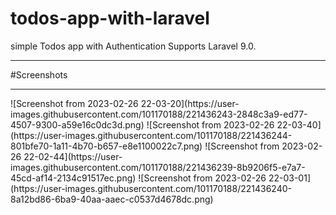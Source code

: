 # todos-app-with-laravel
simple Todos app with Authentication Supports Laravel 9.0.
<hr>
#Screenshots
<hr>
![Screenshot from 2023-02-26 22-03-20](https://user-images.githubusercontent.com/101170188/221436243-2848c3a9-ed77-4507-9300-a59e16c0dc3d.png)
![Screenshot from 2023-02-26 22-03-40](https://user-images.githubusercontent.com/101170188/221436244-801bfe70-1a11-4b70-b657-e8e1100022c7.png)
![Screenshot from 2023-02-26 22-02-44](https://user-images.githubusercontent.com/101170188/221436239-8b9206f5-e7a7-45cd-af14-2134c91517ec.png)
![Screenshot from 2023-02-26 22-03-01](https://user-images.githubusercontent.com/101170188/221436240-8a12bd86-6ba9-40aa-aaec-c0537d4678dc.png)
